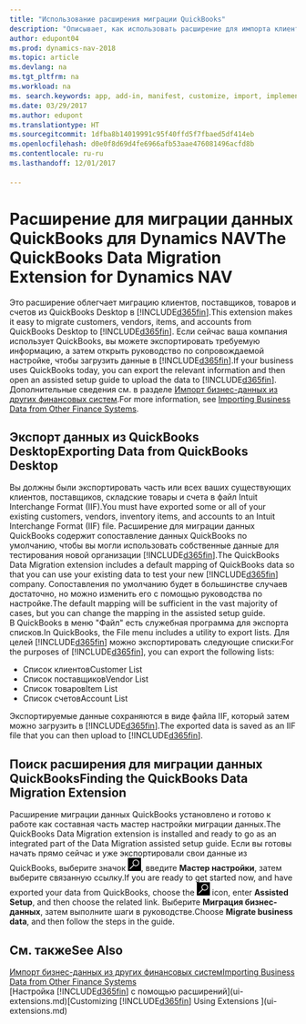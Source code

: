 ```yaml
---
title: "Использование расширения миграции QuickBooks"
description: "Описывает, как использовать расширение для импорта клиентов, поставщиков, товаров и счетов из QuickBooks Desktop в Dynamics NAV."
author: edupont04
ms.prod: dynamics-nav-2018
ms.topic: article
ms.devlang: na
ms.tgt_pltfrm: na
ms.workload: na
ms. search.keywords: app, add-in, manifest, customize, import, implement
ms.date: 03/29/2017
ms.author: edupont
ms.translationtype: HT
ms.sourcegitcommit: 1dfba8b14019991c95f40ffd5f7fbaed5df414eb
ms.openlocfilehash: d0e0f8d69d4fe6966afb53aae476081496acfd8b
ms.contentlocale: ru-ru
ms.lasthandoff: 12/01/2017

---
```

# <a name="the-quickbooks-data-migration-extension-for-dynamics-nav"></a><span data-ttu-id="4d6a7-103">Расширение для миграции данных QuickBooks для Dynamics NAV</span><span class="sxs-lookup"><span data-stu-id="4d6a7-103">The QuickBooks Data Migration Extension for Dynamics NAV</span></span>
<span data-ttu-id="4d6a7-104">Это расширение облегчает миграцию клиентов, поставщиков, товаров и счетов из QuickBooks Desktop в [!INCLUDE[d365fin](includes/d365fin_md.md)].</span><span class="sxs-lookup"><span data-stu-id="4d6a7-104">This extension makes it easy to migrate customers, vendors, items, and accounts from QuickBooks Desktop to [!INCLUDE[d365fin](includes/d365fin_md.md)].</span></span> <span data-ttu-id="4d6a7-105">Если сейчас ваша компания использует QuickBooks, вы можете экспортировать требуемую информацию, а затем открыть руководство по сопровождаемой настройке, чтобы загрузить данные в [!INCLUDE[d365fin](includes/d365fin_md.md)].</span><span class="sxs-lookup"><span data-stu-id="4d6a7-105">If your business uses QuickBooks today, you can export the relevant information and then open an assisted setup guide to upload the data to [!INCLUDE[d365fin](includes/d365fin_md.md)].</span></span>  
<span data-ttu-id="4d6a7-106">Дополнительные сведения см. в разделе [Импорт бизнес-данных из других финансовых систем](upload-data.md).</span><span class="sxs-lookup"><span data-stu-id="4d6a7-106">For more information, see [Importing Business Data from Other Finance Systems](upload-data.md).</span></span>

## <a name="exporting-data-from-quickbooks-desktop"></a><span data-ttu-id="4d6a7-107">Экспорт данных из QuickBooks Desktop</span><span class="sxs-lookup"><span data-stu-id="4d6a7-107">Exporting Data from QuickBooks Desktop</span></span>
<span data-ttu-id="4d6a7-108">Вы должны были экспортировать часть или всех ваших существующих клиентов, поставщиков, складские товары и счета в файл Intuit Interchange Format (IIF).</span><span class="sxs-lookup"><span data-stu-id="4d6a7-108">You must have exported some or all of your existing customers, vendors, inventory items, and accounts to an Intuit Interchange Format (IIF) file.</span></span> <span data-ttu-id="4d6a7-109">Расширение для миграции данных QuickBooks содержит сопоставление данных QuickBooks по умолчанию, чтобы вы могли использовать собственные данные для тестирования новой организации [!INCLUDE[d365fin](includes/d365fin_md.md)].</span><span class="sxs-lookup"><span data-stu-id="4d6a7-109">The QuickBooks Data Migration extension includes a default mapping of QuickBooks data so that you can use your existing data to test your new [!INCLUDE[d365fin](includes/d365fin_md.md)] company.</span></span> <span data-ttu-id="4d6a7-110">Сопоставления по умолчанию будет в большинстве случаев достаточно, но можно изменить его с помощью руководства по настройке.</span><span class="sxs-lookup"><span data-stu-id="4d6a7-110">The default mapping will be sufficient in the vast majority of cases, but you can change the mapping in the assisted setup guide.</span></span>  
<span data-ttu-id="4d6a7-111">В QuickBooks в меню "Файл" есть служебная программа для экспорта списков.</span><span class="sxs-lookup"><span data-stu-id="4d6a7-111">In QuickBooks, the File menu includes a utility to export lists.</span></span> <span data-ttu-id="4d6a7-112">Для целей [!INCLUDE[d365fin](includes/d365fin_md.md)] можно экспортировать следующие списки:</span><span class="sxs-lookup"><span data-stu-id="4d6a7-112">For the purposes of [!INCLUDE[d365fin](includes/d365fin_md.md)], you can export the following lists:</span></span>

* <span data-ttu-id="4d6a7-113">Список клиентов</span><span class="sxs-lookup"><span data-stu-id="4d6a7-113">Customer List</span></span>  
* <span data-ttu-id="4d6a7-114">Список поставщиков</span><span class="sxs-lookup"><span data-stu-id="4d6a7-114">Vendor List</span></span>  
* <span data-ttu-id="4d6a7-115">Список товаров</span><span class="sxs-lookup"><span data-stu-id="4d6a7-115">Item List</span></span>  
* <span data-ttu-id="4d6a7-116">Список счетов</span><span class="sxs-lookup"><span data-stu-id="4d6a7-116">Account List</span></span>  

<span data-ttu-id="4d6a7-117">Экспортируемые данные сохраняются в виде файла IIF, который затем можно загрузить в [!INCLUDE[d365fin](includes/d365fin_md.md)].</span><span class="sxs-lookup"><span data-stu-id="4d6a7-117">The exported data is saved as an IIF file that you can then upload to [!INCLUDE[d365fin](includes/d365fin_md.md)].</span></span>

## <a name="finding-the-quickbooks-data-migration-extension"></a><span data-ttu-id="4d6a7-118">Поиск расширения для миграции данных QuickBooks</span><span class="sxs-lookup"><span data-stu-id="4d6a7-118">Finding the QuickBooks Data Migration Extension</span></span>
<span data-ttu-id="4d6a7-119">Расширение миграции данных QuickBooks установлено и готово к работе как составная часть мастер настройки миграции данных.</span><span class="sxs-lookup"><span data-stu-id="4d6a7-119">The QuickBooks Data Migration extension is installed and ready to go as an integrated part of the Data Migration assisted setup guide.</span></span> <span data-ttu-id="4d6a7-120">Если вы готовы начать прямо сейчас и уже экспортировали свои данные из QuickBooks, выберите значок ![Поиск страницы или отчета](media/ui-search/search_small.png "Значок поиска страницы или отчета"), введите **Мастер настройки**, затем выберите связанную ссылку.</span><span class="sxs-lookup"><span data-stu-id="4d6a7-120">If you are ready to get started now, and have exported your data from QuickBooks, choose the ![Search for Page or Report](media/ui-search/search_small.png "Search for Page or Report icon") icon, enter **Assisted Setup**, and then choose the related link.</span></span> <span data-ttu-id="4d6a7-121">Выберите **Миграция бизнес-данных**, затем выполните шаги в руководстве.</span><span class="sxs-lookup"><span data-stu-id="4d6a7-121">Choose **Migrate business data**, and then follow the steps in the guide.</span></span>  

## <a name="see-also"></a><span data-ttu-id="4d6a7-122">См. также</span><span class="sxs-lookup"><span data-stu-id="4d6a7-122">See Also</span></span>
[<span data-ttu-id="4d6a7-123">Импорт бизнес-данных из других финансовых систем</span><span class="sxs-lookup"><span data-stu-id="4d6a7-123">Importing Business Data from Other Finance Systems</span></span>](upload-data.md)  
<span data-ttu-id="4d6a7-124">[Настройка [!INCLUDE[d365fin](includes/d365fin_md.md)] с помощью расширений](ui-extensions.md)</span><span class="sxs-lookup"><span data-stu-id="4d6a7-124">[Customizing [!INCLUDE[d365fin](includes/d365fin_md.md)] Using Extensions ](ui-extensions.md)</span></span>  

